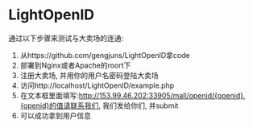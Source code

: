 # LightOpenID
通过以下步骤来测试与大卖场的连通:<br>
1. 从https://github.com/gengjuns/LightOpenID拿code
2. 部署到Nginx或者Apache的roort下
3. 注册大卖场, 并用你的用户名密码登陆大卖场
4. 访问http://localhost/LightOpenID/example.php
5. 在文本框里面填写:http://153.99.46.202:33905/mall/openid/{openid},{openid}的值请联系我们, 我们发给你们, 并submit
6. 可以成功拿到用户信息
